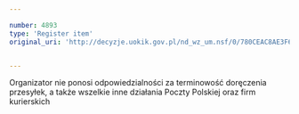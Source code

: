 ```yaml
---

number: 4893
type: 'Register item'
original_uri: 'http://decyzje.uokik.gov.pl/nd_wz_um.nsf/0/780CEAC8AE3F6630C1257B8A003A7783?OpenDocument'


---
```


Organizator nie ponosi odpowiedzialności za terminowość doręczenia przesyłek, a także wszelkie inne działania Poczty Polskiej oraz firm kurierskich
